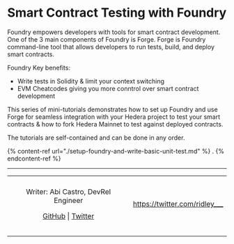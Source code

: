 # Smart Contract Testing with Foundry

Foundry empowers developers with tools for smart contract development. One of the 3 main components of Foundry is Forge. Forge is Foundry command-line tool that allows developers to run tests, build, and deploy smart contracts. 

Foundry Key benefits:
* Write tests in Solidity & limit your context switching
* EVM Cheatcodes giving you more conntrol over smart contract development

This series of mini-tutorials demonstrates how to set up Foundry and use Forge for seamless integration with your Hedera project to test your smart contracts & how to fork Hedera Mainnet to test against deployed contracts.

The tutorials are self-contained and can be done in any order.

{% content-ref url="./setup-foundry-and-write-basic-unit-test.md" %} . {% endcontent-ref %}

***

<table data-card-size="large" data-view="cards"><thead><tr><th align="center"></th><th data-hidden data-card-target data-type="content-ref"></th>
<tr><td align="center"><p>Writer: Abi Castro, DevRel Engineer</p><p><a href="https://github.com/a-ridley">GitHub</a> | <a href="https://twitter.com/ridley___">Twitter</a></p></td><td><a href="https://twitter.com/ridley___">https://twitter.com/ridley___</a></td></tr>
</tbody></table>

***
